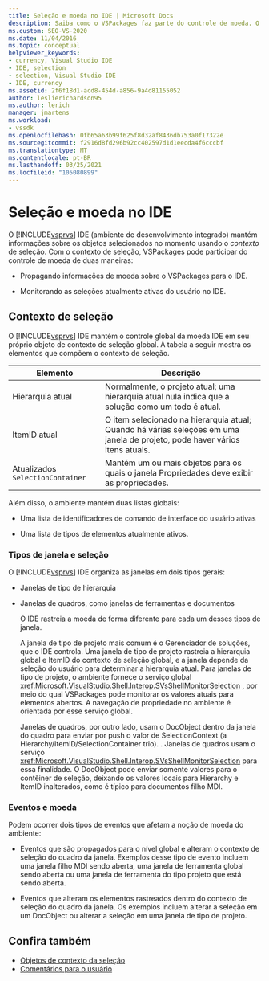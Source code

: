 ```yaml
---
title: Seleção e moeda no IDE | Microsoft Docs
description: Saiba como o VSPackages faz parte do controle de moeda. O IDE do Visual Studio mantém informações sobre os objetos selecionados no momento usando o contexto de seleção.
ms.custom: SEO-VS-2020
ms.date: 11/04/2016
ms.topic: conceptual
helpviewer_keywords:
- currency, Visual Studio IDE
- IDE, selection
- selection, Visual Studio IDE
- IDE, currency
ms.assetid: 2f6f18d1-acd8-454d-a856-9a4d81155052
author: leslierichardson95
ms.author: lerich
manager: jmartens
ms.workload:
- vssdk
ms.openlocfilehash: 0fb65a63b99f625f8d32af8436db753a0f17322e
ms.sourcegitcommit: f2916d8fd296b92cc402597d1d1eecda4f6cccbf
ms.translationtype: MT
ms.contentlocale: pt-BR
ms.lasthandoff: 03/25/2021
ms.locfileid: "105080899"
---
```

# <a name="selection-and-currency-in-the-ide"></a>Seleção e moeda no IDE
O [!INCLUDE[vsprvs](../../code-quality/includes/vsprvs_md.md)] IDE (ambiente de desenvolvimento integrado) mantém informações sobre os objetos selecionados no momento usando o *contexto* de seleção. Com o contexto de seleção, VSPackages pode participar do controle de moeda de duas maneiras:

- Propagando informações de moeda sobre o VSPackages para o IDE.

- Monitorando as seleções atualmente ativas do usuário no IDE.

## <a name="selection-context"></a>Contexto de seleção
 O [!INCLUDE[vsprvs](../../code-quality/includes/vsprvs_md.md)] IDE mantém o controle global da moeda IDE em seu próprio objeto de contexto de seleção global. A tabela a seguir mostra os elementos que compõem o contexto de seleção.

|Elemento|Descrição|
|-------------|-----------------|
|Hierarquia atual|Normalmente, o projeto atual; uma hierarquia atual nula indica que a solução como um todo é atual.|
|ItemID atual|O item selecionado na hierarquia atual; Quando há várias seleções em uma janela de projeto, pode haver vários itens atuais.|
|Atualizados `SelectionContainer`|Mantém um ou mais objetos para os quais o janela Propriedades deve exibir as propriedades.|

 Além disso, o ambiente mantém duas listas globais:

- Uma lista de identificadores de comando de interface do usuário ativas

- Uma lista de tipos de elementos atualmente ativos.

### <a name="window-types-and-selection"></a>Tipos de janela e seleção
 O [!INCLUDE[vsprvs](../../code-quality/includes/vsprvs_md.md)] IDE organiza as janelas em dois tipos gerais:

- Janelas de tipo de hierarquia

- Janelas de quadros, como janelas de ferramentas e documentos

  O IDE rastreia a moeda de forma diferente para cada um desses tipos de janela.

  A janela de tipo de projeto mais comum é o Gerenciador de soluções, que o IDE controla. Uma janela de tipo de projeto rastreia a hierarquia global e ItemID do contexto de seleção global, e a janela depende da seleção do usuário para determinar a hierarquia atual. Para janelas de tipo de projeto, o ambiente fornece o serviço global <xref:Microsoft.VisualStudio.Shell.Interop.SVsShellMonitorSelection> , por meio do qual VSPackages pode monitorar os valores atuais para elementos abertos. A navegação de propriedade no ambiente é orientada por esse serviço global.

  Janelas de quadros, por outro lado, usam o DocObject dentro da janela do quadro para enviar por push o valor de SelectionContext (a Hierarchy/ItemID/SelectionContainer trio). . Janelas de quadros usam o serviço <xref:Microsoft.VisualStudio.Shell.Interop.SVsShellMonitorSelection> para essa finalidade. O DocObject pode enviar somente valores para o contêiner de seleção, deixando os valores locais para Hierarchy e ItemID inalterados, como é típico para documentos filho MDI.

### <a name="events-and-currency"></a>Eventos e moeda
 Podem ocorrer dois tipos de eventos que afetam a noção de moeda do ambiente:

- Eventos que são propagados para o nível global e alteram o contexto de seleção do quadro da janela. Exemplos desse tipo de evento incluem uma janela filho MDI sendo aberta, uma janela de ferramenta global sendo aberta ou uma janela de ferramenta do tipo projeto que está sendo aberta.

- Eventos que alteram os elementos rastreados dentro do contexto de seleção do quadro da janela. Os exemplos incluem alterar a seleção em um DocObject ou alterar a seleção em uma janela de tipo de projeto.

## <a name="see-also"></a>Confira também
- [Objetos de contexto da seleção](../../extensibility/internals/selection-context-objects.md)
- [Comentários para o usuário](../../extensibility/internals/feedback-to-the-user.md)
